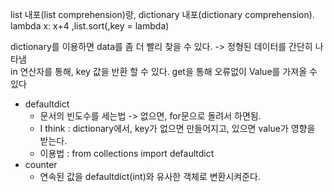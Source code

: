 list 내포(list comprehension)랑, dictionary 내포(dictionary comprehension).<br>
lambda x: x+4 ,list.sort(,key = lambda)<br>

dictionary를 이용하면 data를 좀 더 빨리 찾을 수 있다. -> 정형된 데이터를 간단히 나타냄<br>
in 연산자를 통해, key 값을 반환 할 수 있다. get을 통해 오류없이 Value를 가져올 수 있다<br>

* defaultdict
    * 문서의 빈도수를 세는법 -> 없으면, for문으로 돌려서 하면됨. 
    - I think : dictionary에서, key가 없으면 만들어지고, 있으면 value가 영향을 받는다.
    * 이용법 : from collections import defaultdict
* counter 
    * 연속된 값을 defaultdict(int)와 유사한 객체로 변환시켜준다.
